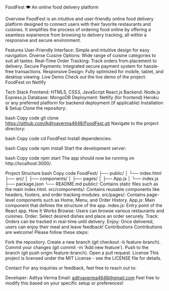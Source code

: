 FoodFest 🍽️
An online food delivery platform

Overview
FoodFest is an intuitive and user-friendly online food delivery platform designed to connect users with their favorite restaurants and cuisines. It simplifies the process of ordering food online by offering a seamless experience from browsing to delivery tracking, all within a responsive and secure environment.

Features
User-Friendly Interface: Simple and intuitive design for easy navigation.
Diverse Cuisine Options: Wide range of cuisine categories to suit all tastes.
Real-Time Order Tracking: Track orders from placement to delivery.
Secure Payments: Integrated secure payment system for hassle-free transactions.
Responsive Design: Fully optimized for mobile, tablet, and desktop viewing.
Live Demo
Check out the live demo of the project:
FoodFest on Netlify

Tech Stack
Frontend:
HTML5, CSS3, JavaScript
React.js
Backend:
Node.js
Express.js
Database:
MongoDB
Deployment:
Netlify (for frontend)
Heroku or any preferred platform for backend deployment (if applicable)
Installation & Setup
Clone the repository:

bash
Copy code
git clone https://github.com/Adityaverma4648/FoodFest.git
Navigate to the project directory:

bash
Copy code
cd FoodFest
Install dependencies:

bash
Copy code
npm install
Start the development server:

bash
Copy code
npm start
The app should now be running on http://localhost:3000/.

Project Structure
bash
Copy code
FoodFest/
├── public/
│   └── index.html
├── src/
│   ├── components/
│   ├── pages/
│   ├── App.js
│   └── index.js
├── package.json
└── README.md
public/: Contains static files such as the main index.html.
src/components/: Contains reusable components like headers, footers, and order tracking modules.
src/pages/: Contains page-level components such as Home, Menu, and Order History.
App.js: Main component that defines the structure of the app.
index.js: Entry point of the React app.
How It Works
Browse: Users can browse various restaurants and cuisines.
Order: Select desired dishes and place an order securely.
Track: Orders can be tracked in real-time until delivery.
Enjoy: Once delivered, users can enjoy their meal and leave feedback!
Contributions
Contributions are welcome! Please follow these steps:

Fork the repository.
Create a new branch (git checkout -b feature-branch).
Commit your changes (git commit -m 'Add new feature').
Push to the branch (git push origin feature-branch).
Open a pull request.
License
This project is licensed under the MIT License - see the LICENSE file for details.

Contact
For any inquiries or feedback, feel free to reach out to:

Developer: Aditya Verma
Email: adityaverma4648@gmail.com
Feel free to modify this based on your specific setup or preferences!

